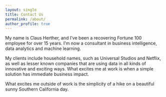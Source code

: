 ```yaml
---
layout: single
title: Contact Us
permalink: /about/
author_profile: true
---
```


My name is Claus Herther, and I've been a recovering Fortune 100 employee for over 15 years. I'm now a consultant in business intelligence, data analytics and machine learning.

My clients include household names, such as Universal Studios and Netflix, as well as lesser known companies that are using data in all kinds of innovative and exciting ways. What excites me at work is when a simple solution has immediate business impact.

What excites me outside of work is the simplicity of a hike on a beautiful sunny Southern California day.
